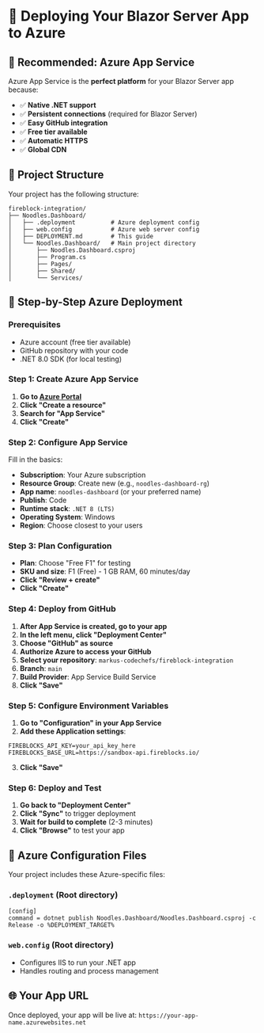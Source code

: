 # 🚀 Deploying Your Blazor Server App to Azure

## 🎯 **Recommended: Azure App Service**

Azure App Service is the **perfect platform** for your Blazor Server app because:
- ✅ **Native .NET support**
- ✅ **Persistent connections** (required for Blazor Server)
- ✅ **Easy GitHub integration**
- ✅ **Free tier available**
- ✅ **Automatic HTTPS**
- ✅ **Global CDN**

## 📁 **Project Structure**

Your project has the following structure:
```
fireblock-integration/
├── Noodles.Dashboard/
│   ├── .deployment          # Azure deployment config
│   ├── web.config           # Azure web server config
│   ├── DEPLOYMENT.md        # This guide
│   └── Noodles.Dashboard/   # Main project directory
│       ├── Noodles.Dashboard.csproj
│       ├── Program.cs
│       ├── Pages/
│       ├── Shared/
│       └── Services/
```

## 🚀 **Step-by-Step Azure Deployment**

### **Prerequisites**
- Azure account (free tier available)
- GitHub repository with your code
- .NET 8.0 SDK (for local testing)

### **Step 1: Create Azure App Service**

1. **Go to [Azure Portal](https://portal.azure.com)**
2. **Click "Create a resource"**
3. **Search for "App Service"**
4. **Click "Create"**

### **Step 2: Configure App Service**

Fill in the basics:
- **Subscription**: Your Azure subscription
- **Resource Group**: Create new (e.g., `noodles-dashboard-rg`)
- **App name**: `noodles-dashboard` (or your preferred name)
- **Publish**: Code
- **Runtime stack**: `.NET 8 (LTS)`
- **Operating System**: Windows
- **Region**: Choose closest to your users

### **Step 3: Plan Configuration**

- **Plan**: Choose "Free F1" for testing
- **SKU and size**: F1 (Free) - 1 GB RAM, 60 minutes/day
- **Click "Review + create"**
- **Click "Create"**

### **Step 4: Deploy from GitHub**

1. **After App Service is created, go to your app**
2. **In the left menu, click "Deployment Center"**
3. **Choose "GitHub" as source**
4. **Authorize Azure to access your GitHub**
5. **Select your repository**: `markus-codechefs/fireblock-integration`
6. **Branch**: `main`
7. **Build Provider**: App Service Build Service
8. **Click "Save"**

### **Step 5: Configure Environment Variables**

1. **Go to "Configuration" in your App Service**
2. **Add these Application settings**:

```
FIREBLOCKS_API_KEY=your_api_key_here
FIREBLOCKS_BASE_URL=https://sandbox-api.fireblocks.io/
```

3. **Click "Save"**

### **Step 6: Deploy and Test**

1. **Go back to "Deployment Center"**
2. **Click "Sync"** to trigger deployment
3. **Wait for build to complete** (2-3 minutes)
4. **Click "Browse"** to test your app

## 🔧 **Azure Configuration Files**

Your project includes these Azure-specific files:

### **`.deployment`** (Root directory)
```
[config]
command = dotnet publish Noodles.Dashboard/Noodles.Dashboard.csproj -c Release -o %DEPLOYMENT_TARGET%
```

### **`web.config`** (Root directory)
- Configures IIS to run your .NET app
- Handles routing and process management

## 🌐 **Your App URL**

Once deployed, your app will be live at:
`https://your-app-name.azurewebsites.net`